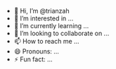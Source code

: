 - 👋 Hi, I’m @trianzah
- 👀 I’m interested in ...
- 🌱 I’m currently learning ...
- 💞️ I’m looking to collaborate on ...
- 📫 How to reach me ...
- 😄 Pronouns: ...
- ⚡ Fun fact: ...

<!---
trianzah/trianzah is a ✨ special ✨ repository because its `README.md` (this file) appears on your GitHub profile.
You can click the Preview link to take a look at your changes.
--->

